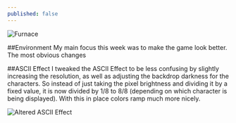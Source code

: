 ```yaml
---
published: false
---
```


![Furnace]()

<!--excerpt-->

##Environment
My main focus this week was to make the game look better. The most obvious changes 

##ASCII Effect
I tweaked the ASCII Effect to be less confusing by slightly increasing the resolution, as well as adjusting the backdrop darkness for the characters.
So instead of just taking the pixel brightness and dividing it by a fixed value, it is now divided by 1/8 to 8/8 (depending on which character is being displayed). With this in place colors ramp much more nicely.

![Altered ASCII Effect]()